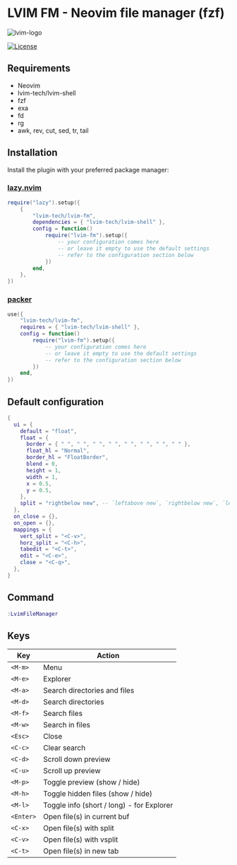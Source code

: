 # LVIM FM - Neovim file manager (fzf)

![lvim-logo](https://user-images.githubusercontent.com/82431193/115121988-3bc06800-9fbe-11eb-8dab-19f624aa7b93.png)

[![License](https://img.shields.io/badge/License-BSD%203--Clause-blue.svg)](https://github.com/lvim-tech/lvim-colorscheme/blob/main/LICENSE)

## Requirements

-   Neovim
-   lvim-tech/lvim-shell
-   fzf
-   exa
-   fd
-   rg
-   awk, rev, cut, sed, tr, tail

## Installation

Install the plugin with your preferred package manager:

### [lazy.nvim](https://github.com/folke/lazy.nvim)

```lua
require("lazy").setup({
    {
        "lvim-tech/lvim-fm",
        dependencies = { "lvim-tech/lvim-shell" },
        config = function()
            require("lvim-fm").setup({
                -- your configuration comes here
                -- or leave it empty to use the default settings
                -- refer to the configuration section below
            })
        end,
    },
})
```

### [packer](https://github.com/wbthomason/packer.nvim)

```lua
use({
    "lvim-tech/lvim-fm",
    requires = { "lvim-tech/lvim-shell" },
    config = function()
        require("lvim-fm").setup({
            -- your configuration comes here
            -- or leave it empty to use the default settings
            -- refer to the configuration section below
        })
    end,
})
```

## Default configuration

```lua
{
  ui = {
    default = "float",
    float = {
      border = { " ", " ", " ", " ", " ", " ", " ", " " },
      float_hl = "Normal",
      border_hl = "FloatBorder",
      blend = 0,
      height = 1,
      width = 1,
      x = 0.5,
      y = 0.5,
    },
    split = "rightbelow new", -- `leftabove new`, `rightbelow new`, `leftabove vnew 24`, `rightbelow vnew 24`
  },
  on_close = {},
  on_open = {},
  mappings = {
    vert_split = "<C-v>",
    horz_split = "<C-h>",
    tabedit = "<C-t>",
    edit = "<C-e>",
    close = "<C-q>",
  },
}
```

## Command

```lua
:LvimFileManager
```

## Keys

| Key       | Action                                    |
| --------- | ----------------------------------------- |
| `<M-m>`   | Menu                                      |
| `<M-e>`   | Explorer                                  |
| `<M-a>`   | Search directories and files              |
| `<M-d>`   | Search directories                        |
| `<M-f>`   | Search files                              |
| `<M-w>`   | Search in files                           |
| `<Esc>`   | Close                                     |
| `<C-c>`   | Clear search                              |
| `<C-d>`   | Scroll down preview                       |
| `<C-u>`   | Scroll up preview                         |
| `<M-p>`   | Toggle preview (show / hide)              |
| `<M-h>`   | Toggle hidden files (show / hide)         |
| `<M-l>`   | Toggle info (short / long) - for Explorer |
| `<Enter>` | Open file(s) in current buf               |
| `<C-x>`   | Open file(s) with split                   |
| `<C-v>`   | Open file(s) with vsplit                  |
| `<C-t>`   | Open file(s) in new tab                   |
